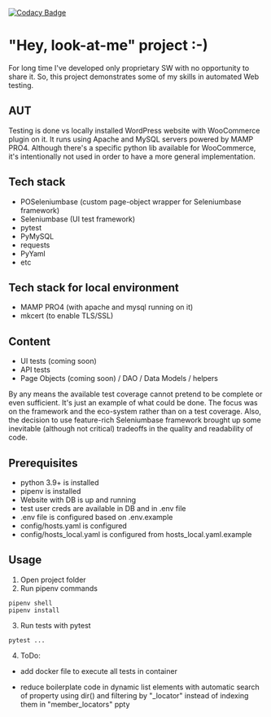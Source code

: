 [![Codacy Badge](https://app.codacy.com/project/badge/Grade/6ac94efb1fcb441daa03bfa27d2c712a)](https://www.codacy.com/gh/ssichynskyi/ui_plus_api_web_testing/dashboard?utm_source=github.com&amp;utm_medium=referral&amp;utm_content=ssichynskyi/ui_plus_api_web_testing&amp;utm_campaign=Badge_Grade)
# "Hey, look-at-me" project :-)
For long time I've developed only proprietary SW with no opportunity to share it.
So, this project demonstrates some of my skills in automated Web testing.

## AUT
Testing is done vs locally installed WordPress website with WooCommerce plugin on it.
It runs using Apache and MySQL servers powered by MAMP PRO4.
Although there's a specific python lib available for WooCommerce, it's intentionally not used
in order to have a more general implementation.

## Tech stack
- POSeleniumbase (custom page-object wrapper for Seleniumbase framework)
- Seleniumbase (UI test framework)
- pytest
- PyMySQL
- requests
- PyYaml
- etc

## Tech stack for local environment
- MAMP PRO4 (with apache and mysql running on it)
- mkcert (to enable TLS/SSL)

## Content
- UI tests (coming soon)
- API tests
- Page Objects (coming soon) / DAO / Data Models / helpers

By any means the available test coverage cannot pretend to be complete or even sufficient.
It's just an example of what could be done.
The focus was on the framework and the eco-system rather than on a test coverage.
Also, the decision to use feature-rich Seleniumbase framework brought up some
inevitable (although not critical) tradeoffs in the quality and readability of code.

## Prerequisites
- python 3.9+ is installed
- pipenv is installed
- Website with DB is up and running
- test user creds are available in DB and in .env file
- .env file is configured based on .env.example
- config/hosts.yaml is configured
- config/hosts_local.yaml is configured from hosts_local.yaml.example

## Usage
1. Open project folder
2. Run pipenv commands
```console
pipenv shell
pipenv install
```
3. Run tests with pytest
```console
pytest ...
```
4. ToDo:
- add docker file to execute all tests in container

- reduce boilerplate code in dynamic list elements with
automatic search of property using dir() and filtering by "_locator"
instead of indexing them in "member_locators" ppty
